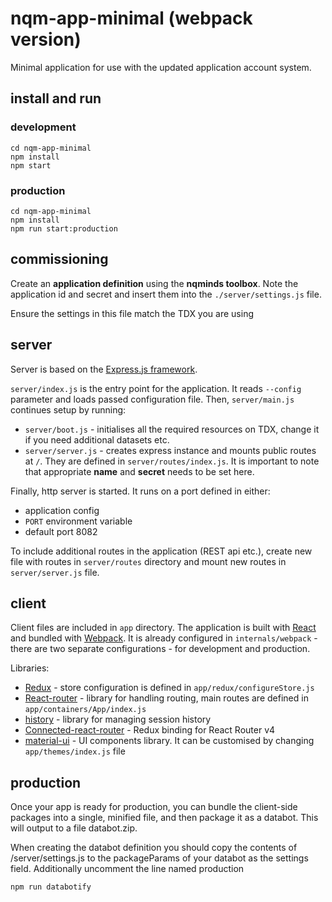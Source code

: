 # nqm-app-minimal (webpack version)

Minimal application for use with the updated application account system.

## install and run
### development
```
cd nqm-app-minimal
npm install
npm start
```
### production
```
cd nqm-app-minimal
npm install
npm run start:production
```

## commissioning
Create an **application definition** using the **nqminds toolbox**. Note the application id and secret and insert them into the
`./server/settings.js` file.

Ensure the settings in this file match the TDX you are using

## server

Server is based on the [Express.js framework](https://expressjs.com/).

`server/index.js` is the entry point for the application. It reads `--config` parameter and loads passed configuration file.
Then, `server/main.js` continues setup by running: 
- `server/boot.js` - initialises all the required resources on TDX, change it if you need additional datasets etc.
- `server/server.js` - creates express instance and mounts public routes at `/`. They are defined in `server/routes/index.js`.
It is important to note that appropriate **name** and **secret** needs to be set here. 

Finally, http server is started. It runs on a port defined in either:
- application config
- `PORT` environment variable
- default port 8082

To include additional routes in the application (REST api etc.), create new file with routes in `server/routes` directory and mount new routes in `server/server.js` file.

## client

Client files are included in `app` directory. The application is built with [React](https://reactjs.org/) and bundled with [Webpack](https://webpack.js.org/). It is already configured
in `internals/webpack` - there are two separate configurations - for development and production.

Libraries:
- [Redux](https://redux.js.org/) - store configuration is defined in `app/redux/configureStore.js`
- [React-router](https://github.com/ReactTraining/react-router) - library for handling routing, main routes are defined in `app/containers/App/index.js`
- [history](https://github.com/ReactTraining/history) - library for managing session history
- [Connected-react-router](https://github.com/supasate/connected-react-router) - Redux binding for React Router v4 
- [material-ui](https://material-ui.com/) - UI components library. It can be customised by changing `app/themes/index.js` file
## production

Once your app is ready for production, you can bundle the client-side packages into a single, minified file, and then package it as a databot. This will output to a file databot.zip.

When creating the databot definition you should copy the contents of /server/settings.js to the packageParams of your databot as the settings field. Additionally uncomment the line named production

```
npm run databotify
```
